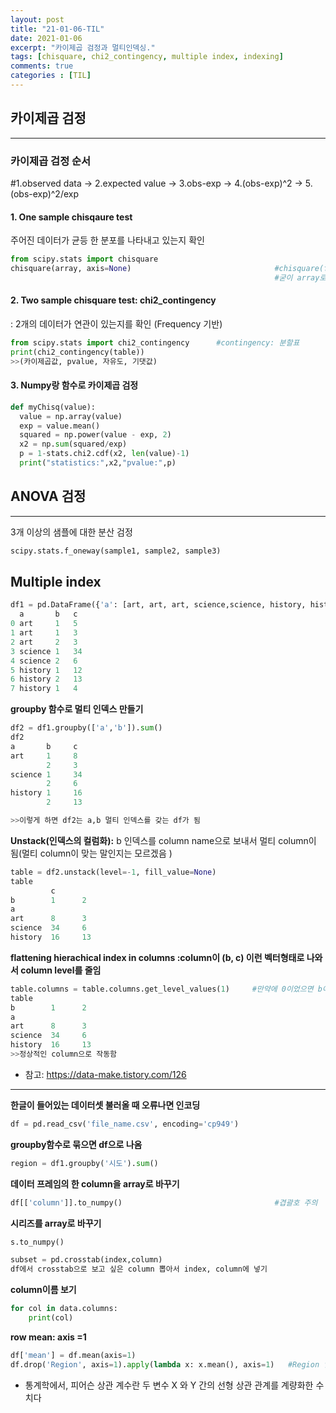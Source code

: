 ```yaml
---
layout: post
title: "21-01-06-TIL"
date: 2021-01-06
excerpt: "카이제곱 검정과 멀티인덱싱."
tags: [chisquare, chi2_contingency, multiple index, indexing]
comments: true
categories : [TIL]
---
```


## 카이제곱 검정

---



### 카이제곱 검정 순서
#1.observed data -> 2.expected value -> 3.obs-exp -> 4.(obs-exp)^2 -> 5.(obs-exp)^2/exp

#### 1. One sample chisqaure test
주어진 데이터가 균등 한 분포를 나타내고 있는지 확인
```python
from scipy.stats import chisquare
chisquare(array, axis=None)                                #chisquare(f_obs, f_exp=None, ddof= 0) ddof는 입력 안 하면 k - 1으로 계산됨
                                                           #굳이 array로 안 바꾸고 df 넣어도 카이제곱검정 가능 but 리스트는 array로 바꿔줘야함
```

#### 2. Two sample chisquare test: chi2_contingency             
: 2개의 데이터가 연관이 있는지를 확인 (Frequency 기반)
```python
from scipy.stats import chi2_contingency      #contingency: 분할표
print(chi2_contingency(table))
>>(카이제곱값, pvalue, 자유도, 기댓값)
```
#### 3. Numpy랑 함수로 카이제곱 검정
```python
def myChisq(value):
  value = np.array(value)
  exp = value.mean()
  squared = np.power(value - exp, 2)
  x2 = np.sum(squared/exp)
  p = 1-stats.chi2.cdf(x2, len(value)-1)
  print("statistics:",x2,"pvalue:",p)
```
## ANOVA 검정

---

3개 이상의 샘플에 대한 분산 검정

```python
scipy.stats.f_oneway(sample1, sample2, sample3)
```
## Multiple index
```python
df1 = pd.DataFrame({'a': [art, art, art, science,science, history, history, history], 'b': [1, 1, 2, 1, 2, 1,2,1], 'c': [5,3,3,34,6, 12, 13,4]}
  a       b   c
0 art     1   5
1 art     1   3
2 art     2   3
3 science 1   34
4 science 2   6
5 history 1   12
6 history 2   13
7 history 1   4
```
**groupby 함수로 멀티 인덱스 만들기**
```python
df2 = df1.groupby(['a','b']).sum()
df2
a       b     c
art     1     8
        2     3
science 1     34
        2     6
history 1     16
        2     13

>>이렇게 하면 df2는 a,b 멀티 인덱스를 갖는 df가 됨
```

**Unstack(인덱스의 컬럼화):**
b 인덱스를 column name으로 보내서 멀티 column이 됨(멀티 column이 맞는 말인지는 모르겠음 )
```python
table = df2.unstack(level=-1, fill_value=None)
table
         c
b        1      2
a
art      8      3
science  34     6
history  16     13
```

**flattening hierachical index in columns :column이 (b, c) 이런 벡터형태로 나와서 column level를 줄임**

```python
table.columns = table.columns.get_level_values(1)     #만약에 0이었으면 b아닌 c가 살아남았을 듯
table
b        1      2
a
art      8      3
science  34     6
history  16     13
>>정상적인 column으로 작동함
```

* 참고: https://data-make.tistory.com/126
-------

**한글이 들어있는 데이터셋 불러올 때 오류나면 인코딩**

```python
df = pd.read_csv('file_name.csv', encoding='cp949') 
```

**groupby함수로 묶으면 df으로 나옴**
```python
region = df1.groupby('시도').sum()
```
**데이터 프레임의 한 column을 array로 바꾸기**
```python
df[['column']].to_numpy()                                  #겹괄호 주의
```
**시리즈를 array로 바꾸기**
```python
s.to_numpy()
```
```python
subset = pd.crosstab(index,column)
df에서 crosstab으로 보고 싶은 column 뽑아서 index, column에 넣기
```
**column이름 보기**
```python
for col in data.columns: 
    print(col) 
```
**row mean: axis =1**
```python
df['mean'] = df.mean(axis=1)
df.drop('Region', axis=1).apply(lambda x: x.mean(), axis=1)   #Region 열은 숫자가 아니어서 빼고 계산
```
* 통계학에서, 피어슨 상관 계수란 두 변수 X 와 Y 간의 선형 상관 관계를 계량화한 수치다